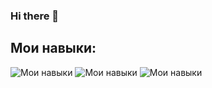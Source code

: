 ### Hi there 👋

## Мои навыки:
![Мои навыки](https://storage.tally.so/3a4c5a2e-a412-41b4-bad5-61899c529461/4515839.png)
![Мои навыки](https://storage.tally.so/3f9bac6c-8fd5-40ae-a50b-096d362d2fe8/136443.png)
![Мои навыки](https://storage.tally.so/551f6f1e-00a2-4a15-9c33-b40ca5c84113/Git-Logo-2Color.png)
